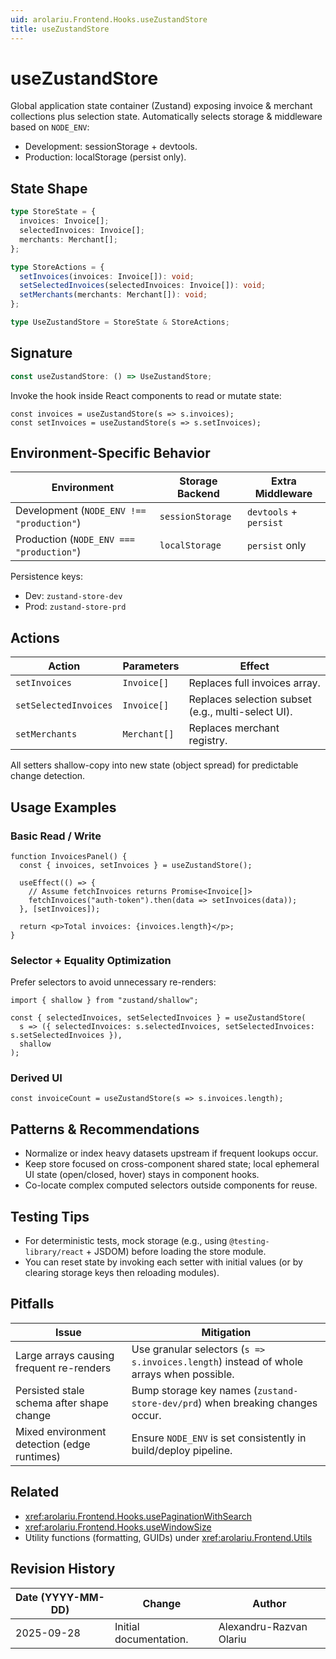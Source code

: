 ```yaml
---
uid: arolariu.Frontend.Hooks.useZustandStore
title: useZustandStore
---
```


# useZustandStore

Global application state container (Zustand) exposing invoice & merchant collections plus selection state.
Automatically selects storage & middleware based on `NODE_ENV`:
- Development: sessionStorage + devtools.
- Production: localStorage (persist only).

## State Shape

```ts
type StoreState = {
  invoices: Invoice[];
  selectedInvoices: Invoice[];
  merchants: Merchant[];
};

type StoreActions = {
  setInvoices(invoices: Invoice[]): void;
  setSelectedInvoices(selectedInvoices: Invoice[]): void;
  setMerchants(merchants: Merchant[]): void;
};

type UseZustandStore = StoreState & StoreActions;
```

## Signature

```ts
const useZustandStore: () => UseZustandStore;
```

Invoke the hook inside React components to read or mutate state:

```tsx
const invoices = useZustandStore(s => s.invoices);
const setInvoices = useZustandStore(s => s.setInvoices);
```

## Environment-Specific Behavior

| Environment | Storage Backend | Extra Middleware |
| ----------- | ---------------- | ---------------- |
| Development (`NODE_ENV !== "production"`) | `sessionStorage` | `devtools` + `persist` |
| Production (`NODE_ENV === "production"`) | `localStorage` | `persist` only |

Persistence keys:
- Dev: `zustand-store-dev`
- Prod: `zustand-store-prd`

## Actions

| Action | Parameters | Effect |
| ------ | ---------- | ------ |
| `setInvoices` | `Invoice[]` | Replaces full invoices array. |
| `setSelectedInvoices` | `Invoice[]` | Replaces selection subset (e.g., multi-select UI). |
| `setMerchants` | `Merchant[]` | Replaces merchant registry. |

All setters shallow-copy into new state (object spread) for predictable change detection.

## Usage Examples

### Basic Read / Write

```tsx
function InvoicesPanel() {
  const { invoices, setInvoices } = useZustandStore();

  useEffect(() => {
    // Assume fetchInvoices returns Promise<Invoice[]>
    fetchInvoices("auth-token").then(data => setInvoices(data));
  }, [setInvoices]);

  return <p>Total invoices: {invoices.length}</p>;
}
```

### Selector + Equality Optimization

Prefer selectors to avoid unnecessary re-renders:

```tsx
import { shallow } from "zustand/shallow";

const { selectedInvoices, setSelectedInvoices } = useZustandStore(
  s => ({ selectedInvoices: s.selectedInvoices, setSelectedInvoices: s.setSelectedInvoices }),
  shallow
);
```

### Derived UI

```tsx
const invoiceCount = useZustandStore(s => s.invoices.length);
```

## Patterns & Recommendations

- Normalize or index heavy datasets upstream if frequent lookups occur.
- Keep store focused on cross-component shared state; local ephemeral UI state (open/closed, hover) stays in component hooks.
- Co-locate complex computed selectors outside components for reuse.

## Testing Tips

- For deterministic tests, mock storage (e.g., using `@testing-library/react` + JSDOM) before loading the store module.
- You can reset state by invoking each setter with initial values (or by clearing storage keys then reloading modules).

## Pitfalls

| Issue | Mitigation |
| ----- | ---------- |
| Large arrays causing frequent re-renders | Use granular selectors (`s => s.invoices.length`) instead of whole arrays when possible. |
| Persisted stale schema after shape change | Bump storage key names (`zustand-store-dev/prd`) when breaking changes occur. |
| Mixed environment detection (edge runtimes) | Ensure `NODE_ENV` is set consistently in build/deploy pipeline. |

## Related

- <xref:arolariu.Frontend.Hooks.usePaginationWithSearch>
- <xref:arolariu.Frontend.Hooks.useWindowSize>
- Utility functions (formatting, GUIDs) under <xref:arolariu.Frontend.Utils>

## Revision History

| Date (YYYY-MM-DD) | Change | Author |
| ----------------- | ------ | ------ |
| 2025-09-28 | Initial documentation. | Alexandru-Razvan Olariu |
